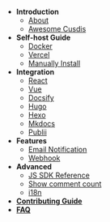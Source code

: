 - **Introduction**
  - [About](/)
  - [Awesome Cusdis](awesome.md)
- **Self-host Guide**
  - [Docker](/self-host/docker.md)
  - [Vercel](/self-host/vercel.md)
  - [Manually Install](/self-host/manual.md)
- **Integration**
  - [React](https://github.com/Cusdis/sdk/tree/master/packages/react-cusdis)
  - [Vue](https://github.com/2nthony/vue-cusdis)
  - [Docsify](/integration/docsify.md)
  - [Hugo](https://discourse.gohugo.io/t/free-and-open-source-comments-for-hugo/32940)
  - [Hexo](https://blog.cusdis.com/integate-cusdis-in-hexo)
  - [Mkdocs](/integration/mkdocs.md)
  - [Publii](/integration/publii.md)
- **Features**
  - [Email Notification](/features/notification.md)
  - [Webhook](/advanced/webhook.md)
- **Advanced**
  - [JS SDK Reference](/advanced/sdk.md)
  - [Show comment count](/advanced/show-comment-count.md)
  - [i18n](/advanced/i18n.md)
- [**Contributing Guide**](/contributing.md)
- [**FAQ**](/faq.md)

